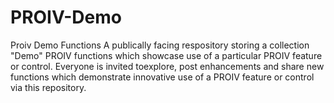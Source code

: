 # PROIV-Demo
Proiv Demo Functions
A publically facing respository storing a collection "Demo" PROIV functions which showcase 
use of a particular PROIV feature or control. 
Everyone is invited toexplore, post enhancements and share new functions which demonstrate innovative use of a PROIV feature or control via this repository.

